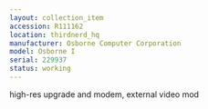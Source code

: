 ```yaml
---
layout: collection_item
accession: R111162
location: thirdnerd_hq
manufacturer: Osborne Computer Corporation
model: Osborne I
serial: 229937
status: working
---
```


high-res upgrade and modem, external video mod